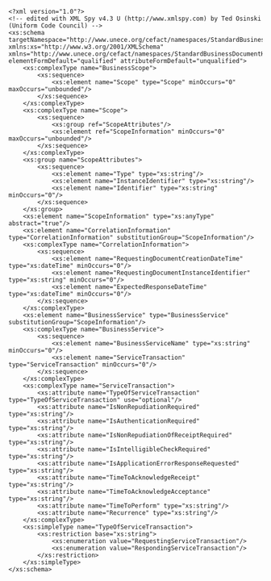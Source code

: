 	<?xml version="1.0"?>
	<!-- edited with XML Spy v4.3 U (http://www.xmlspy.com) by Ted Osinski (Uniform Code Council) -->
	<xs:schema targetNamespace="http://www.unece.org/cefact/namespaces/StandardBusinessDocumentHeader" xmlns:xs="http://www.w3.org/2001/XMLSchema" xmlns="http://www.unece.org/cefact/namespaces/StandardBusinessDocumentHeader" elementFormDefault="qualified" attributeFormDefault="unqualified">
		<xs:complexType name="BusinessScope">
			<xs:sequence>
				<xs:element name="Scope" type="Scope" minOccurs="0" maxOccurs="unbounded"/>
			</xs:sequence>
		</xs:complexType>
		<xs:complexType name="Scope">
			<xs:sequence>
				<xs:group ref="ScopeAttributes"/>
				<xs:element ref="ScopeInformation" minOccurs="0" maxOccurs="unbounded"/>
			</xs:sequence>
		</xs:complexType>
		<xs:group name="ScopeAttributes">
			<xs:sequence>
				<xs:element name="Type" type="xs:string"/>
				<xs:element name="InstanceIdentifier" type="xs:string"/>
				<xs:element name="Identifier" type="xs:string" minOccurs="0"/>
			</xs:sequence>
		</xs:group>
		<xs:element name="ScopeInformation" type="xs:anyType" abstract="true"/>
		<xs:element name="CorrelationInformation" type="CorrelationInformation" substitutionGroup="ScopeInformation"/>
		<xs:complexType name="CorrelationInformation">
			<xs:sequence>
				<xs:element name="RequestingDocumentCreationDateTime" type="xs:dateTime" minOccurs="0"/>
				<xs:element name="RequestingDocumentInstanceIdentifier" type="xs:string" minOccurs="0"/>
				<xs:element name="ExpectedResponseDateTime" type="xs:dateTime" minOccurs="0"/>
			</xs:sequence>
		</xs:complexType>
		<xs:element name="BusinessService" type="BusinessService" substitutionGroup="ScopeInformation"/>
		<xs:complexType name="BusinessService">
			<xs:sequence>
				<xs:element name="BusinessServiceName" type="xs:string" minOccurs="0"/>
				<xs:element name="ServiceTransaction" type="ServiceTransaction" minOccurs="0"/>
			</xs:sequence>
		</xs:complexType>
		<xs:complexType name="ServiceTransaction">
			<xs:attribute name="TypeOfServiceTransaction" type="TypeOfServiceTransaction" use="optional"/>
			<xs:attribute name="IsNonRepudiationRequired" type="xs:string"/>
			<xs:attribute name="IsAuthenticationRequired" type="xs:string"/>
			<xs:attribute name="IsNonRepudiationOfReceiptRequired" type="xs:string"/>
			<xs:attribute name="IsIntelligibleCheckRequired" type="xs:string"/>
			<xs:attribute name="IsApplicationErrorResponseRequested" type="xs:string"/>
			<xs:attribute name="TimeToAcknowledgeReceipt" type="xs:string"/>
			<xs:attribute name="TimeToAcknowledgeAcceptance" type="xs:string"/>
			<xs:attribute name="TimeToPerform" type="xs:string"/>
			<xs:attribute name="Recurrence" type="xs:string"/>
		</xs:complexType>
		<xs:simpleType name="TypeOfServiceTransaction">
			<xs:restriction base="xs:string">
				<xs:enumeration value="RequestingServiceTransaction"/>
				<xs:enumeration value="RespondingServiceTransaction"/>
			</xs:restriction>
		</xs:simpleType>
	</xs:schema>
